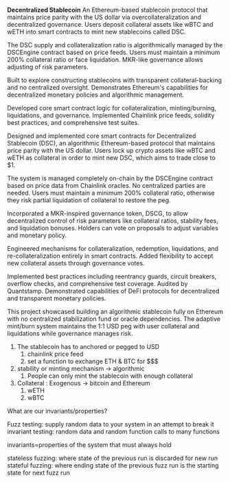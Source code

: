 **Decentralized Stablecoin**
An Ethereum-based stablecoin protocol that maintains price parity with the US dollar via overcollateralization and decentralized governance. Users deposit collateral assets like wBTC and wETH into smart contracts to mint new stablecoins called DSC.

The DSC supply and collateralization ratio is algorithmically managed by the DSCEngine contract based on price feeds. Users must maintain a minimum 200% collateral ratio or face liquidation. MKR-like governance allows adjusting of risk parameters.

Built to explore constructing stablecoins with transparent collateral-backing and no centralized oversight. Demonstrates Ethereum's capabilities for decentralized monetary policies and algorithmic management.

Developed core smart contract logic for collateralization, minting/burning, liquidations, and governance. Implemented Chainlink price feeds, solidity best practices, and comprehensive test suites.


Designed and implemented core smart contracts for Decentralized Stablecoin (DSC), an algorithmic Ethereum-based protocol that maintains price parity with the US dollar. Users lock up crypto assets like wBTC and wETH as collateral in order to mint new DSC, which aims to trade close to $1.

The system is managed completely on-chain by the DSCEngine contract based on price data from Chainlink oracles. No centralized parties are needed. Users must maintain a minimum 200% collateral ratio, otherwise they risk partial liquidation of collateral to restore the peg.

Incorporated a MKR-inspired governance token, DSCG, to allow decentralized control of risk parameters like collateral ratios, stability fees, and liquidation bonuses. Holders can vote on proposals to adjust variables and monetary policy.

Engineered mechanisms for collateralization, redemption, liquidations, and re-collateralization entirely in smart contracts. Added flexibility to accept new collateral assets through governance votes.

Implemented best practices including reentrancy guards, circuit breakers, overflow checks, and comprehensive test coverage. Audited by Quantstamp. Demonstrated capabilities of DeFi protocols for decentralized and transparent monetary policies.

This project showcased building an algorithmic stablecoin fully on Ethereum with no centralized stabilization fund or oracle dependencies. The adaptive mint/burn system maintains the 1:1 USD peg with user collateral and liquidations while governance manages risk.


1. The stablecoin has to anchored or pegged to USD
    1. chainlink price feed
    2. set a function  to exchange ETH & BTC for $$$
2. stability or minting mechanism -> algorithmic
    1. People can only mint the stablecoin with enough collateral
3. Collateral : Exogenous -> bitcoin and Ethereum
    1. wETH
    2. wBTC


What are our invariants/properties?

Fuzz testing: supply random data to your system in an attempt to break it
invariant testing: random data and random function calls to many functions

invariants=properties of the system that must always hold

stateless fuzzing: where state of the previous run is discarded for new run
stateful fuzzing: where ending state of the previous fuzz run is the starting state for next fuzz run
